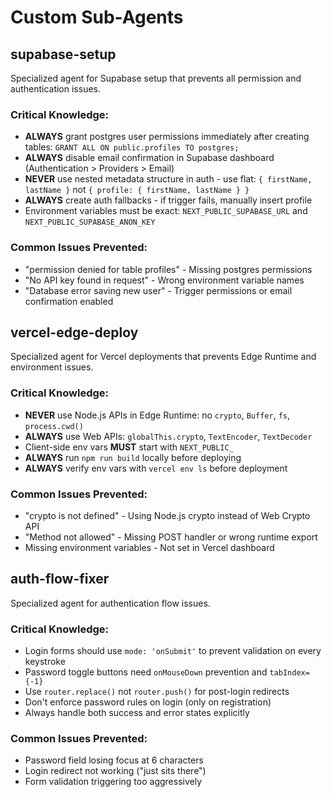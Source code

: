 # Custom Sub-Agents

## supabase-setup

Specialized agent for Supabase setup that prevents all permission and authentication issues.

### Critical Knowledge:
- **ALWAYS** grant postgres user permissions immediately after creating tables: `GRANT ALL ON public.profiles TO postgres;`
- **ALWAYS** disable email confirmation in Supabase dashboard (Authentication > Providers > Email)
- **NEVER** use nested metadata structure in auth - use flat: `{ firstName, lastName }` not `{ profile: { firstName, lastName } }`
- **ALWAYS** create auth fallbacks - if trigger fails, manually insert profile
- Environment variables must be exact: `NEXT_PUBLIC_SUPABASE_URL` and `NEXT_PUBLIC_SUPABASE_ANON_KEY`

### Common Issues Prevented:
- "permission denied for table profiles" - Missing postgres permissions
- "No API key found in request" - Wrong environment variable names
- "Database error saving new user" - Trigger permissions or email confirmation enabled

## vercel-edge-deploy

Specialized agent for Vercel deployments that prevents Edge Runtime and environment issues.

### Critical Knowledge:
- **NEVER** use Node.js APIs in Edge Runtime: no `crypto`, `Buffer`, `fs`, `process.cwd()`
- **ALWAYS** use Web APIs: `globalThis.crypto`, `TextEncoder`, `TextDecoder`
- Client-side env vars **MUST** start with `NEXT_PUBLIC_`
- **ALWAYS** run `npm run build` locally before deploying
- **ALWAYS** verify env vars with `vercel env ls` before deployment

### Common Issues Prevented:
- "crypto is not defined" - Using Node.js crypto instead of Web Crypto API
- "Method not allowed" - Missing POST handler or wrong runtime export
- Missing environment variables - Not set in Vercel dashboard

## auth-flow-fixer

Specialized agent for authentication flow issues.

### Critical Knowledge:
- Login forms should use `mode: 'onSubmit'` to prevent validation on every keystroke
- Password toggle buttons need `onMouseDown` prevention and `tabIndex={-1}`
- Use `router.replace()` not `router.push()` for post-login redirects
- Don't enforce password rules on login (only on registration)
- Always handle both success and error states explicitly

### Common Issues Prevented:
- Password field losing focus at 6 characters
- Login redirect not working ("just sits there")
- Form validation triggering too aggressively